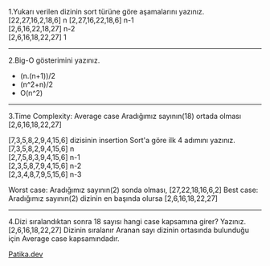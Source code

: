 1.Yukarı verilen dizinin sort türüne göre aşamalarını yazınız.	
 [22,27,16,2,18,6]    n	
 [2,27,16,22,18,6]    n-1	
 [2,6,16,22,18,27]    n-2	
 [2,6,16,18,22,27]    1 	
___________________________________________________________________________________________________________________________________________________________

2.Big-O gösterimini yazınız.	
 - (n.(n+1))/2	
 - (n^2+n)/2	
 - O(n^2)	
___________________________________________________________________________________________________________________________________________________________

3.Time Complexity:
 Average case Aradığımız sayının(18) ortada olması 
  [2,6,16,18,22,27]


 [7,3,5,8,2,9,4,15,6] dizisinin insertion Sort'a göre ilk 4 adımını yazınız.	
 [7,3,5,8,2,9,4,15,6]    n	
 [2,7,5,8,3,9,4,15,6]    n-1	
 [2,3,5,8,7,9,4,15,6]    n-2	
 [2,3,4,8,7,9,5,15,6]    n-3	
 

 Worst case: Aradığımız sayının(2) sonda olması,
 [27,22,18,16,6,2]
 Best case: Aradığımız sayının(2) dizinin en başında olursa
 [2,6,16,18,22,27]
__________________________________________________________________________________________________________________________________________________________
4.Dizi sıralandıktan sonra 18 sayısı hangi case kapsamına girer? Yazınız.
 [2,6,16,18,22,27] Dizinin sıralanır
 Aranan sayı dizinin ortasında bulunduğu için Average case kapsamındadır.

[Patika.dev](https://www.patika.dev/tr)
